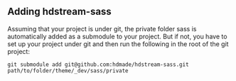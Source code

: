 ## Adding hdstream-sass ##

Assuming that your project is under git, the private folder sass is automatically added as a submodule to your project. But if not, you have to set up your project under git and then run the following in the root of the git project:

	git submodule add git@github.com:hdmade/hdstream-sass.git path/to/folder/theme/_dev/sass/private